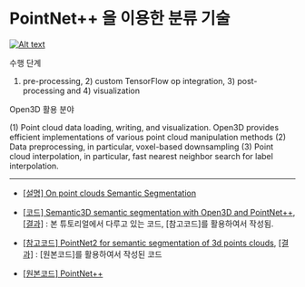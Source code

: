 # PointNet++ 을 이용한 분류 기술 

[![Alt text](https://img.youtube.com/vi/QNVJEI_g4rw/0.jpg)](https://www.youtube.com/watch?v=QNVJEI_g4rw)




수행 단계 
1) pre-processing, 2) custom TensorFlow op integration, 3) post-processing and 4) visualization



Open3D 활용 분야 

(1) Point cloud data loading, writing, and visualization. Open3D provides efficient implementations of various point cloud manipulation methods (2) Data preprocessing, in particular, voxel-based downsampling (3) Point cloud interpolation, in particular, fast nearest neighbor search for label interpolation. 
























---

- [[설명] On point clouds Semantic Segmentation](http://www.open3d.org/index.php/2019/01/16/on-point-clouds-semantic-segmentation/?fbclid=IwAR1zYJfqJxwFarNKp7rBkLEjmhzHEuFQiTv2Yo9vmly2AFRZmii8oBnMM0k)

- [[코드] Semantic3D semantic segmentation with Open3D and PointNet++](https://github.com/IntelVCL/Open3D-PointNet2-Semantic3D), [[결과]](http://www.semantic3d.net/view_method_detail.php?method=PointNet2_Demo) : 본 튜토리얼에서 다루고 있는 코드, [참고코드]를 활용하여서 작성됨. 

- [[참고코드] PointNet2 for semantic segmentation of 3d points clouds](https://github.com/mathieuorhan/pointnet2_semantic), [[결과]](http://www.semantic3d.net/view_method_detail.php?method=pointnetpp_sem) : [원본코드]를 활용하여서 작성된 코드 

- [[원본코드] PointNet++](https://github.com/charlesq34/pointnet2)